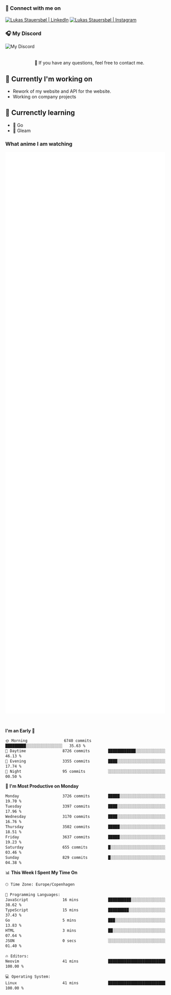 ### 🔗 Connect with me on
<a href="https://www.instagram.com/lukas_stauersbol" target="_blank"><img align="center" src="https://raw.githubusercontent.com/stauersbol/stauersbol/main/images/instagram.svg" alt="Lukas Stauersbøl | LinkedIn" width="30px"/></a>
<a href="https://www.linkedin.com/in/lukas-stauersbol/" target="_blank"><img align="center" src="https://raw.githubusercontent.com/stauersbol/stauersbol/main/images/linkedin.svg" alt="Lukas Stauersbøl | Instagram" width="30px"/></a>

<p align="center">
 <h3>🎧 My Discord</h3>
 <img align="left" height="55px" src="https://discord.c99.nl/widget/theme-2/147806323323568128.png" alt="My Discord" />
</p>

<br/>
<br/>
<br/>
💬 If you have any questions, feel free to contact me.

## 🔭 Currently I'm working on
- Rework of my website and API for the website.
- Working on company projects
 
## 🌱 Currenctly learning
- 💙 Go
- 💜 Gleam

### What anime I am watching
<a href="https://anilist.co/user/slashiy/" align="center"><img align="center" width="500px" src="metrics.plugin.personal.anilist.svg" /></a>

<br/>

<!--START_SECTION:waka-->
**I'm an Early 🐤** 

```text
🌞 Morning                6740 commits        █████████░░░░░░░░░░░░░░░░   35.63 % 
🌆 Daytime                8726 commits        ████████████░░░░░░░░░░░░░   46.13 % 
🌃 Evening                3355 commits        ████░░░░░░░░░░░░░░░░░░░░░   17.74 % 
🌙 Night                  95 commits          ░░░░░░░░░░░░░░░░░░░░░░░░░   00.50 % 
```
📅 **I'm Most Productive on Monday** 

```text
Monday                   3726 commits        █████░░░░░░░░░░░░░░░░░░░░   19.70 % 
Tuesday                  3397 commits        ████░░░░░░░░░░░░░░░░░░░░░   17.96 % 
Wednesday                3170 commits        ████░░░░░░░░░░░░░░░░░░░░░   16.76 % 
Thursday                 3502 commits        █████░░░░░░░░░░░░░░░░░░░░   18.51 % 
Friday                   3637 commits        █████░░░░░░░░░░░░░░░░░░░░   19.23 % 
Saturday                 655 commits         █░░░░░░░░░░░░░░░░░░░░░░░░   03.46 % 
Sunday                   829 commits         █░░░░░░░░░░░░░░░░░░░░░░░░   04.38 % 
```


📊 **This Week I Spent My Time On** 

```text
🕑︎ Time Zone: Europe/Copenhagen

💬 Programming Languages: 
JavaScript               16 mins             ██████████░░░░░░░░░░░░░░░   38.62 % 
TypeScript               15 mins             █████████░░░░░░░░░░░░░░░░   37.43 % 
Go                       5 mins              ███░░░░░░░░░░░░░░░░░░░░░░   13.83 % 
HTML                     3 mins              ██░░░░░░░░░░░░░░░░░░░░░░░   07.64 % 
JSON                     0 secs              ░░░░░░░░░░░░░░░░░░░░░░░░░   01.40 % 

🔥 Editors: 
Neovim                   41 mins             █████████████████████████   100.00 % 

💻 Operating System: 
Linux                    41 mins             █████████████████████████   100.00 % 
```


<!--END_SECTION:waka-->
